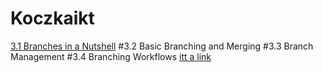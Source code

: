 # Koczkaikt
[3.1 Branches in a Nutshell](https://git-scm.com/book/en/v2/Git-Branching-Branches-in-a-Nutshell)
#3.2 Basic Branching and Merging
#3.3 Branch Management
#3.4 Branching Workflows
[itt a link](https://www.canva.com/design/DAGgUUaoUnk/eV3IhZsDFp4tDUBzJh7Q5w/edit?utm_content=DAGgUUaoUnk&utm_campaign=designshare&utm_medium=link2&utm_source=sharebutton)
